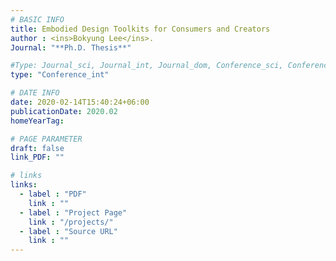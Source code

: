 ```yaml
---
# BASIC INFO
title: Embodied Design Toolkits for Consumers and Creators
author : <ins>Bokyung Lee</ins>.
Journal: "**Ph.D. Thesis**"

#Type: Journal_sci, Journal_int, Journal_dom, Conference_sci, Conference_int, conference_dom
type: "Conference_int"

# DATE INFO
date: 2020-02-14T15:40:24+06:00
publicationDate: 2020.02
homeYearTag: 

# PAGE PARAMETER
draft: false
link_PDF: ""

# links
links:
  - label : "PDF"
    link : ""
  - label : "Project Page"
    link : "/projects/"
  - label : "Source URL"
    link : ""
---
```

